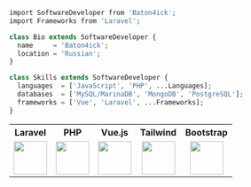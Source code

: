 ```php
import SoftwareDeveloper from 'Baton4ick';
import Frameworks from 'Laravel';

class Bio extends SoftwareDeveloper {
  name     = 'Baton4ick';
  location = 'Russian';
}

class Skills extends SoftwareDeveloper {
  languages  = ['JavaScript', 'PHP', ...Languages];
  databases  = ['MySQL/MarinaDB', 'MongoDB', 'PostgreSQL'];
  frameworks = ['Vue', 'Laravel', ...Frameworks];
}
```
<table>
  <tr>
    <th align="center">Laravel</th>
    <th align="center">PHP</th>
    <th align="center">Vue.js</th>
    <th align="center">Tailwind</th>
    <th align="center">Bootstrap</th>
  </tr>
  <tr>
    <td align="center">
      <img src="https://upload.wikimedia.org/wikipedia/commons/thumb/9/9a/Laravel.svg/1200px-Laravel.svg.png" height="60">
    </td>
    <td align="center">
      <img src="https://i0.wp.com/phpmagazine.net/wp-content/uploads/2020/09/php8.png?fit=420%2C206&ssl=1" height="60">
    </td>
    <td align="center">
      <img src="https://camo.githubusercontent.com/c8f91d18976e27123643a926a2588b8d931a0292fd0b6532c3155379e8591629/68747470733a2f2f7675656a732e6f72672f696d616765732f6c6f676f2e706e67" height="60">
    </td>
    <td align="center">
      <img src="https://camo.githubusercontent.com/53b9876cd8e38928387c6824043b0e2772b15b1bfdb7f42d0864216abbf3dfe8/68747470733a2f2f7265666163746f72696e6775692e6e7963332e63646e2e6469676974616c6f6365616e7370616365732e636f6d2f7461696c77696e642d6c6f676f2e737667" height="60">
    </td>
    <td align="center">
      <img src="https://camo.githubusercontent.com/84746920d1a9906680c387b3cc8753ee842e996fc8915abd295011e15b594b74/68747470733a2f2f676574626f6f7473747261702e636f6d2f646f63732f352e312f6173736574732f6272616e642f626f6f7473747261702d6c6f676f2d736861646f772e706e67" height="60">
    </td>   
  </tr>
</table>
